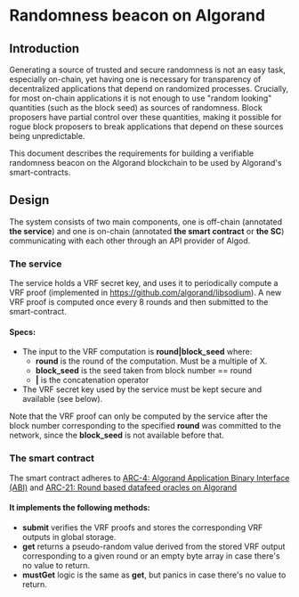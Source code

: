 # Randomness beacon on Algorand

## Introduction
Generating a source of trusted and secure randomness is not an easy task, especially on-chain, yet having one is necessary for transparency of decentralized applications that depend on randomized processes. Crucially, for most on-chain applications it is not enough to use "random looking" quantities (such as the block seed) as sources of randomness. Block proposers have partial control over these quantities, making it possible for rogue block proposers to break applications that depend on these sources being unpredictable.

This document describes the requirements for building a verifiable randomness beacon on the Algorand blockchain to be used by Algorand's smart-contracts.

## Design
The system consists of two main components, one is off-chain (annotated **the service**) and one is on-chain (annotated **the smart contract** or **the SC**) communicating with each other through an API provider of Algod.

### The service
The service holds a VRF secret key, and uses it to periodically compute a VRF proof (implemented in https://github.com/algorand/libsodium). A new VRF proof is computed once every 8 rounds and then submitted to the smart-contract.

#### Specs:
- The input to the VRF computation is **round|block_seed** where:
  - **round** is the round of the computation. Must be a multiple of X.
  - **block_seed** is the seed taken from block number == round
  - **|** is the concatenation operator
- The VRF secret key used by the service must be kept secure and available (see below).

Note that the VRF proof can only be computed by the service after the block number corresponding to the specified **round** was committed to the network, since the **block_seed** is not available before that.

### The smart contract
The smart contract adheres to [ARC-4: Algorand Application Binary Interface (ABI)](https://arc.algorand.foundation/ARCs/arc-0004) and [ARC-21: Round based datafeed oracles on Algorand](https://github.com/algorandfoundation/ARCs/pull/76)

#### It implements the following methods:
- **submit** verifies the VRF proofs and stores the corresponding VRF outputs in global storage.
- **get** returns a pseudo-random value derived from the stored VRF output corresponding to a given round or an empty byte array in case there's no value to return.
- **mustGet** logic is the same as **get**, but panics in case there's no value to return.


